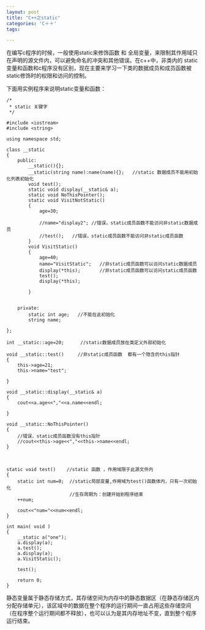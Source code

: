```yaml
---
layout: post
title: "C++之static"
categories: 'C＋＋'
tags:

---
```



在编写c程序的时候，一般使用static来修饰函数 和 全局变量，来限制其作用域只在声明的源文件内，可以避免命名的冲突和其他错误。在c++中，非类内的 static变量和函数和c程序没有区别，现在主要来学习一下类的数据成员和成员函数被static修饰时的权限和访问的控制。

下面用实例程序来说明static变量和函数：

	/*
	 * static 关键字
	 */

	#include <iostream>
	#include <string>

	using namespace std;

	class __static
	{
		public:
			__static(){};
			__static(string name):name(name){};   //static 数据成员不能用初始化列表初始化
			void test();
			static void display(__static& a); 	
			static void NoThisPointer();
			static void VisitNotStatic()
			{
				age=30;

				//name="display2"; //错误，static成员函数不能访问非static数据成员
				//test();   //错误，static成员函数不能访问非static成员函数
			}
			void VisitStatic()
			{
				age=40;
				name="VisitStatic";   //非static成员函数可以访问static数据成员
				display(*this);       //非static成员函数可以访问static成员函数
				test();
				display(*this);

			}


		private:
			static int age;   //不能在此初始化
			string name;

	};

	int __static::age=20;      //static数据成员放在类定义外部初始化

	void __static::test()     //非static成员函数  都有一个隐含的this指针
	{
		this->age=21;
		this->name="test";

	}

	void __static::display(__static& a)
	{
		cout<<a.age<<","<<a.name<<endl;

	}

	void __static::NoThisPointer()
	{
		//错误，static成员函数没有this指针 
		//cout<<this->age<<","<<this->name<<endl;
	}



	static void test()    //static 函数 ，作用域限于此源文件内
	{
		static int num=0;  //static局部变量,作用域为test()函数体内，只有一次初始化
						   //生存周期为：创建开始到程序结束
		++num;
	
		cout<<"num="<<num<<endl;
	}
	
	int main( void )
	{
		__static a("one");
		a.display(a);
		a.test();
		a.display(a);
		a.VisitStatic();
	
		test();
	
		return 0;
	}


静态变量属于静态存储方式，其存储空间为内存中的静态数据区（在静态存储区内分配存储单元），该区域中的数据在整个程序的运行期间一直占用这些存储空间（在程序整个运行期间都不释放），也可以认为是其内存地址不变，直到整个程序运行结束。


